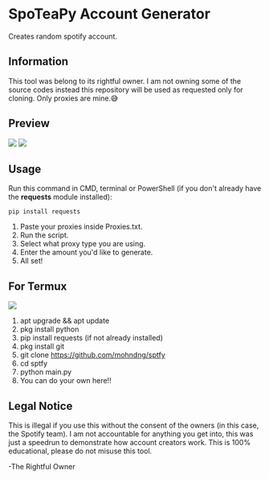 # SpoTeaPy Account Generator
Creates random spotify account.

## Information
 This tool was belong to its rightful owner. I am not owning some of the source codes instead this repository will be used as requested only for cloning. Only proxies are mine.😅

## Preview
![](https://i.imgur.com/w6uwpH6.png)
![](https://i.imgur.com/ANk2cbq.png)

## Usage
Run this command in CMD, terminal or PowerShell (if you don't already have the **requests** module installed):
```
pip install requests
```
1. Paste your proxies inside Proxies.txt.
2. Run the script.
3. Select what proxy type you are using.
4. Enter the amount you'd like to generate.
5. All set!

## For Termux
![](https://i.ibb.co/GxPyJRB/Screenshot-20220723-151849-Termux.png)
1. apt upgrade && apt update
2. pkg install python
3. pip install requests (if not already installed)
4. pkg install git
5. git clone https://github.com/mohndng/sptfy
6. cd sptfy
7. python main.py
8. You can do your own here!!

## Legal Notice
This is illegal if you use this without the consent of the owners (in this case, the Spotify team). I am not accountable for anything you get into, this was just a speedrun to demonstrate how account creators work. This is 100% educational, please do not misuse this tool.

-The Rightful Owner

